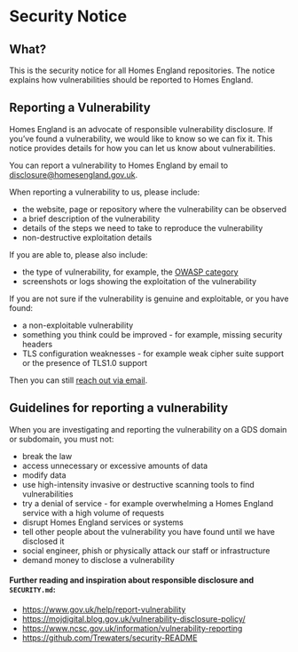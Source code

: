 # Security Notice

## What?

This is the security notice for all Homes England repositories. The notice explains how vulnerabilities should be reported to Homes England.

## Reporting a Vulnerability

Homes England is an advocate of responsible vulnerability disclosure. If you’ve found a vulnerability, we would like to know so we can fix it. This notice provides details for how you can let us know about vulnerabilities.

You can report a vulnerability to Homes England by email to [disclosure@homesengland.gov.uk].

When reporting a vulnerability to us, please include:

- the website, page or repository where the vulnerability can be observed
- a brief description of the vulnerability 
- details of the steps we need to take to reproduce the vulnerability
- non-destructive exploitation details

If you are able to, please also include:

- the type of vulnerability, for example, the [OWASP category](https://owasp.org/www-community/vulnerabilities/)
- screenshots or logs showing the exploitation of the vulnerability

If you are not sure if the vulnerability is genuine and exploitable, or you have found:

- a non-exploitable vulnerability
- something you think could be improved - for example, missing security headers
- TLS configuration weaknesses - for example weak cipher suite support or the presence of TLS1.0 support

Then you can still [reach out via email](disclosure@homesengland.gov.uk).

## Guidelines for reporting a vulnerability

When you are investigating and reporting the vulnerability on a GDS domain or subdomain, you must not:

- break the law
- access unnecessary or excessive amounts of data
- modify data
- use high-intensity invasive or destructive scanning tools to find vulnerabilities
- try a denial of service - for example overwhelming a Homes England service with a high volume of requests
- disrupt Homes England services or systems
- tell other people about the vulnerability you have found until we have disclosed it
- social engineer, phish or physically attack our staff or infrastructure
- demand money to disclose a vulnerability

#### Further reading and inspiration about responsible disclosure and `SECURITY.md`:

- <https://www.gov.uk/help/report-vulnerability>
- <https://mojdigital.blog.gov.uk/vulnerability-disclosure-policy/>
- <https://www.ncsc.gov.uk/information/vulnerability-reporting>
- <https://github.com/Trewaters/security-README>

[disclosure@homesengland.gov.uk]: mailto:disclosure@homesengland.gov.uk

